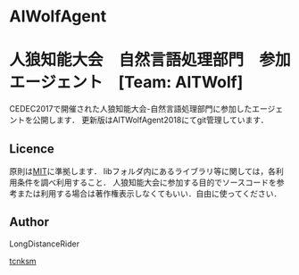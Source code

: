 # AIWolfAgent

人狼知能大会　自然言語処理部門　参加エージェント　[Team: AITWolf]
====

CEDEC2017で開催された人狼知能大会-自然言語処理部門に参加したエージェントを公開します．
更新版はAITWolfAgent2018にてgit管理しています．

## Licence

原則は[MIT](https://github.com/tcnksm/tool/blob/master/LICENCE)に準拠します．
libフォルダ内にあるライブラリ等に関しては，各利用条件を調べ利用すること．
人狼知能大会に参加する目的でソースコードを参考または利用する場合は著作権表示しなくてもいい．自由に使ってください．

## Author
LongDistanceRider

[tcnksm](https://github.com/tcnksm)
